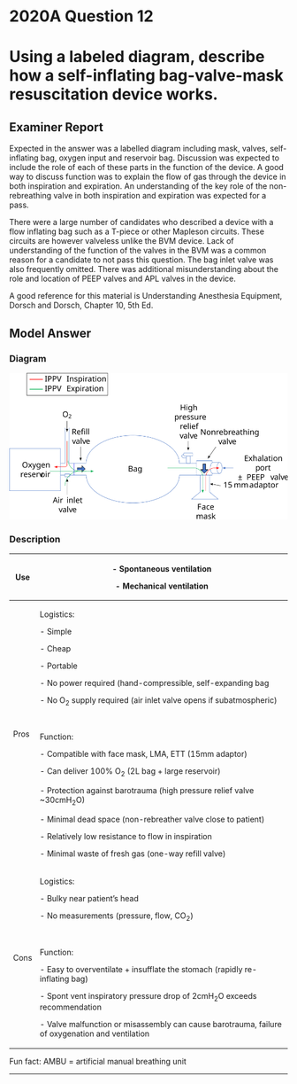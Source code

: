 <div class = "saq"> 

# 2020A Question 12 
# Using a labeled diagram, describe how a self-inflating bag-valve-mask resuscitation device works.


## Examiner Report
Expected in the answer was a labelled diagram including mask, valves, self-inflating bag, oxygen input and reservoir bag. Discussion was expected to include the role of each of these parts in the function of the device. A good way to discuss function was to explain the flow of gas through the device in both inspiration and expiration. An understanding of the key role of the non-rebreathing valve in both inspiration and expiration was expected for a pass.

There were a large number of candidates who described a device with a flow inflating bag such as a T-piece or other Mapleson circuits. These circuits are however valveless unlike the BVM device. Lack of understanding of the function of the valves in the BVM was a common reason for a candidate to not pass this question. The bag inlet valve was also frequently omitted. There was additional misunderstanding about the role and location of PEEP valves and APL valves in the device.

A good reference for this material is Understanding Anesthesia Equipment, Dorsch and Dorsch, Chapter 10, 5th Ed.

## Model Answer



### Diagram
<img src="resources\bvm.svg">

### Description

|Use|<p>- Spontaneous ventilation</p><p>- Mechanical ventilation</p>|
| -- | -- |
|Pros|<p>Logistics:</p><p>- Simple</p><p>- Cheap</p><p>- Portable</p><p>- No power required (hand-compressible, self-expanding bag</p><p>- No O<sub>2</sub> supply required (air inlet valve opens if subatmospheric)</p><br><p>Function:</p><p>- Compatible with face mask, LMA, ETT (15mm adaptor)</p><p>- Can deliver 100% O<sub>2</sub> (2L bag + large reservoir)</p><p>- Protection against barotrauma (high pressure relief valve ~30cmH<sub>2</sub>O)</p><p>- Minimal dead space (non-rebreather valve close to patient)</p><p>- Relatively low resistance to flow in inspiration</p><p>- Minimal waste of fresh gas (one-way refill valve)</p>|
|Cons|<p>Logistics:</p><p>- Bulky near patient’s head</p><p>- No measurements (pressure, flow, CO<sub>2</sub>)</p><br><p>Function:</p><p>- Easy to overventilate + insufflate the stomach (rapidly re-inflating bag)</p><p>- Spont vent inspiratory pressure drop of 2cmH<sub>2</sub>O exceeds recommendation</p><p>- Valve malfunction or misassembly can cause barotrauma, failure of oxygenation and ventilation</p>|


Fun fact: AMBU = artificial manual breathing unit



--- 

</div>